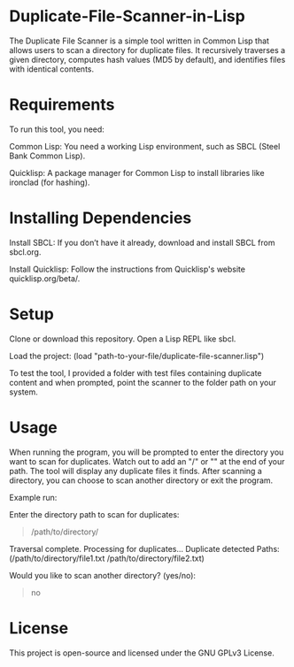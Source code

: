 # Duplicate-File-Scanner-in-Lisp
The Duplicate File Scanner is a simple tool written in Common Lisp that allows users to scan a directory for duplicate files. It recursively traverses a given directory, computes hash values (MD5 by default), and identifies files with identical contents.

# Requirements
To run this tool, you need:

Common Lisp: 
You need a working Lisp environment, such as SBCL (Steel Bank Common Lisp).

Quicklisp: A package manager for Common Lisp to install libraries like ironclad (for hashing).

# Installing Dependencies
Install SBCL: If you don’t have it already, download and install SBCL from sbcl.org.

Install Quicklisp: Follow the instructions from Quicklisp's website quicklisp.org/beta/.


# Setup
Clone or download this repository.
Open a Lisp REPL like sbcl.

Load the project:
(load "path-to-your-file/duplicate-file-scanner.lisp")

To test the tool, I provided a folder with test files containing duplicate content and when prompted, point the scanner to the folder path on your system.


# Usage
When running the program, you will be prompted to enter the directory you want to scan for duplicates.
Watch out to add an "/" or "\" at the end of your path.
The tool will display any duplicate files it finds.
After scanning a directory, you can choose to scan another directory or exit the program.


Example run:

Enter the directory path to scan for duplicates:
> /path/to/directory/

Traversal complete. Processing for duplicates...
Duplicate detected
Paths: (/path/to/directory/file1.txt /path/to/directory/file2.txt)

Would you like to scan another directory? (yes/no):
> no


# License
This project is open-source and licensed under the GNU GPLv3 License.
